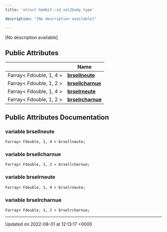 ```yaml
---
title: 'struct Gambit::sd_sel2body_type'

description: "[No description available]"

---
```









[No description available]

## Public Attributes

|                | Name           |
| -------------- | -------------- |
| Farray< Fdouble, 1, 4 > | **[brsellneute](/documentation/code/classes/structgambit_1_1sd__sel2body__type/#variable-brsellneute)**  |
| Farray< Fdouble, 1, 2 > | **[brsellcharnue](/documentation/code/classes/structgambit_1_1sd__sel2body__type/#variable-brsellcharnue)**  |
| Farray< Fdouble, 1, 4 > | **[brselrneute](/documentation/code/classes/structgambit_1_1sd__sel2body__type/#variable-brselrneute)**  |
| Farray< Fdouble, 1, 2 > | **[brselrcharnue](/documentation/code/classes/structgambit_1_1sd__sel2body__type/#variable-brselrcharnue)**  |

## Public Attributes Documentation

### variable brsellneute

```
Farray< Fdouble, 1, 4 > brsellneute;
```


### variable brsellcharnue

```
Farray< Fdouble, 1, 2 > brsellcharnue;
```


### variable brselrneute

```
Farray< Fdouble, 1, 4 > brselrneute;
```


### variable brselrcharnue

```
Farray< Fdouble, 1, 2 > brselrcharnue;
```


-------------------------------

Updated on 2022-08-01 at 12:13:17 +0000